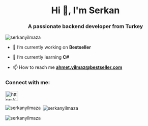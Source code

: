 <h1 align="center">Hi 👋, I'm Serkan</h1>
<h3 align="center">A passionate backend developer from Turkey</h3>

<p align="left"> <img src="https://komarev.com/ghpvc/?username=serkanyilmaza&label=Profile%20views&color=0e75b6&style=flat" alt="serkanyilmaza" /> </p>

- 🔭 I’m currently working on **Bestseller**

- 🌱 I’m currently learning **C#**

- 📫 How to reach me **ahmet.yilmaz@bestseller.com**

<h3 align="left">Connect with me:</h3>
<p align="left">
<a href="https://linkedin.com/in/https://www.linkedin.com/in/aserkanyilmaz/" target="blank"><img align="center" src="https://raw.githubusercontent.com/rahuldkjain/github-profile-readme-generator/master/src/images/icons/Social/linked-in-alt.svg" alt="https://www.linkedin.com/in/aserkanyilmaz/" height="30" width="40" /></a>
</p>

<p><img align="left" src="https://github-readme-stats.vercel.app/api/top-langs?username=serkanyilmaza&show_icons=true&locale=en&layout=compact" alt="serkanyilmaza" /></p>

<p>&nbsp;<img align="center" src="https://github-readme-stats.vercel.app/api?username=serkanyilmaza&show_icons=true&locale=en" alt="serkanyilmaza" /></p>

<p><img align="center" src="https://github-readme-streak-stats.herokuapp.com/?user=serkanyilmaza&" alt="serkanyilmaza" /></p>
